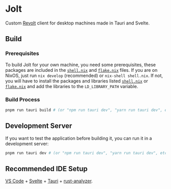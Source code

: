 # Jolt

Custom [Revolt](https://revolt.chat) client for desktop machines made in Tauri and Svelte.

## Build

### Prerequisites

To build Jolt for your own machine, you need some prerequisites, these packages are included in the [`shell.nix`](shell.nix) and [`flake.nix`](flake.nix) files. If you are on NixOS, just run `nix develop` (recommended) or `nix-shell shell.nix`. If not, you will have to install the packages and libraries listed [`shell.nix`](shell.nix) or [`flake.nix`](flake.nix) and add the libraries to the `LD_LIBRARY_PATH` variable.

### Build Process

```bash
pnpm run tauri build # (or "npm run tauri dev", "yarn run tauri dev", etc.)
```

## Development Server

If you want to test the application before building it, you can run it in a development server:

```bash
pnpm run tauri dev # (or "npm run tauri dev", "yarn run tauri dev", etc.)
```

## Recommended IDE Setup

[VS Code](https://code.visualstudio.com/) + [Svelte](https://marketplace.visualstudio.com/items?itemName=svelte.svelte-vscode) + [Tauri](https://marketplace.visualstudio.com/items?itemName=tauri-apps.tauri-vscode) + [rust-analyzer](https://marketplace.visualstudio.com/items?itemName=rust-lang.rust-analyzer).
